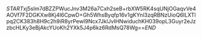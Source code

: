 $START$xj5slm7dBZZPWucJnv3M26a7Cxh2seB+rbXW5RK4sqUNjOGaqvVe4AOVf7F2DGKXw8Kj4l6CpwD+Gh5WhsByqfp16v1gKYnl3zqRBNzUioQ6ILXTlpq2CK383h8H9c2h9iR8yrPewI9Ncx7JklJvIHNwiduchKH039opL3Guyr2eJzzbcHLKy3eBjAkcYUoKh2YXk5J4p6kz6RdMsQ78Wg==$END$